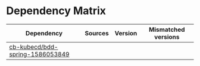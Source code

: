 # Dependency Matrix

Dependency | Sources | Version | Mismatched versions
---------- | ------- | ------- | -------------------
[cb-kubecd/bdd-spring-1586053849](https://github.com/cb-kubecd/bdd-spring-1586053849.git) |  | []() | 
